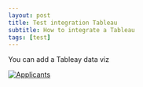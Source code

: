 ```yaml
---
layout: post
title: Test integration Tableau
subtitle: How to integrate a Tableau
tags: [test]
---
```


You can add a Tableay data viz

<div class='tableauPlaceholder' id='viz1526032109230' style='position: relative'><noscript><a href='https:&#47;&#47;visualisinghe.wordpress.com&#47;2018&#47;04&#47;17&#47;the-curvy-side-of-ucas'><img alt='Applicants ' src='https:&#47;&#47;public.tableau.com&#47;static&#47;images&#47;UC&#47;UCAS2018&#47;Applicants&#47;1_rss.png' style='border: none' /></a></noscript><object class='tableauViz'  style='display:none;'><param name='host_url' value='https%3A%2F%2Fpublic.tableau.com%2F' /> <param name='embed_code_version' value='3' /> <param name='site_root' value='' /><param name='name' value='UCAS2018&#47;Applicants' /><param name='tabs' value='no' /><param name='toolbar' value='yes' /><param name='static_image' value='https:&#47;&#47;public.tableau.com&#47;static&#47;images&#47;UC&#47;UCAS2018&#47;Applicants&#47;1.png' /> <param name='animate_transition' value='yes' /><param name='display_static_image' value='yes' /><param name='display_spinner' value='yes' /><param name='display_overlay' value='yes' /><param name='display_count' value='yes' /></object></div>                <script type='text/javascript'>                    var divElement = document.getElementById('viz1526032109230');                    var vizElement = divElement.getElementsByTagName('object')[0];                    vizElement.style.width='1266px';vizElement.style.height='927px';                    var scriptElement = document.createElement('script');                    scriptElement.src = 'https://public.tableau.com/javascripts/api/viz_v1.js';                    vizElement.parentNode.insertBefore(scriptElement, vizElement);                </script>

